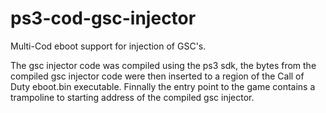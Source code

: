 # ps3-cod-gsc-injector
Multi-Cod eboot support for injection of GSC's.

The gsc injector code was compiled using the ps3 sdk, the bytes from the compiled gsc injector code were then inserted to a region of the Call of Duty eboot.bin executable. Finnally the entry point to the game contains a trampoline to starting address of the compiled gsc injector.
